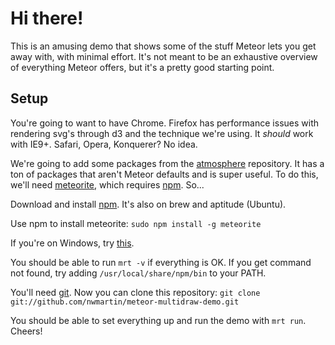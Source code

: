 Hi there!
=========
This is an amusing demo that shows some of the stuff Meteor lets you get away with, with minimal effort. It's not meant to be an exhaustive overview of everything Meteor offers, but it's a pretty good starting point.

Setup
-----

You're going to want to have Chrome. Firefox has performance issues with rendering svg's through d3 and the technique we're using. It *should* work with IE9+. Safari, Opera, Konquerer? No idea.

We're going to add some packages from the [atmosphere](https://atmosphere.meteor.com/) repository. It has a ton of packages that aren't Meteor defaults and is super useful. To do this, we'll need [meteorite](https://github.com/oortcloud/meteorite), which requires [npm](https://npmjs.org/). So...

Download and install [npm](http://nodejs.org/download/). It's also on brew and aptitude (Ubuntu).

Use npm to install meteorite: `sudo npm install -g meteorite`

If you're on Windows, try [this](http://themeteorbook.com/2013/03/20/using-meteor-and-atmopshere-on-windows).

You should be able to run `mrt -v` if everything is OK. If you get command not found, try adding `/usr/local/share/npm/bin` to your PATH.

You'll need [git](http://git-scm.com/). Now you can clone this repository: `git clone git://github.com/nwmartin/meteor-multidraw-demo.git`

You should be able to set everything up and run the demo with `mrt run`. Cheers!
